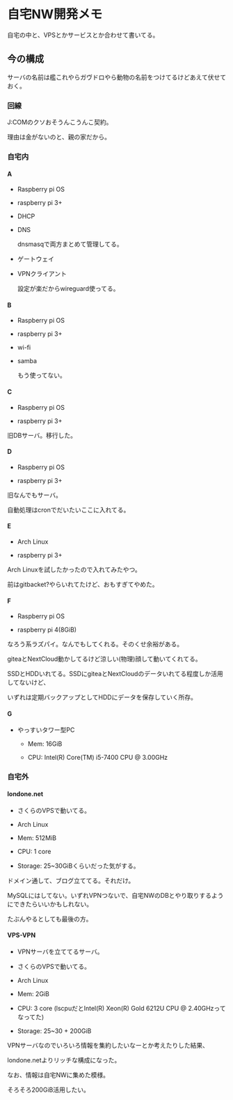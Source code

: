 # 自宅NW開発メモ

自宅の中と、VPSとかサービスとか合わせて書いてる。

## 今の構成

サーバの名前は艦これやらガヴドロやら動物の名前をつけてるけどあえて伏せておく。

### 回線

J:COMのクソおそうんこうんこ契約。

理由は金がないのと、親の家だから。

### 自宅内

#### A

* Raspberry pi OS

* raspberry pi 3+

* DHCP

* DNS

	dnsmasqで両方まとめて管理してる。

* ゲートウェイ

* VPNクライアント

	設定が楽だからwireguard使ってる。

#### B

* Raspberry pi OS

* raspberry pi 3+

* wi-fi

* samba

	もう使ってない。

#### C

* Raspberry pi OS

* raspberry pi 3+

旧DBサーバ。移行した。

#### D

* Raspberry pi OS

* raspberry pi 3+

旧なんでもサーバ。

自動処理はcronでだいたいここに入れてる。

#### E

* Arch Linux

* raspberry pi 3+

Arch Linuxを試したかったので入れてみたやつ。

前はgitbacket?やらいれてたけど、おもすぎてやめた。

#### F

* Raspberry pi OS

* raspberry pi 4(8GiB)

なろう系ラズパイ。なんでもしてくれる。そのくせ余裕がある。

giteaとNextCloud動かしてるけど涼しい(物理)顔して動いてくれてる。

SSDとHDDいれてる。SSDにgiteaとNextCloudのデータいれてる程度しか活用してないけど、

いずれは定期バックアップとしてHDDにデータを保存していく所存。

#### G

* やっすいタワー型PC

	* Mem: 16GiB

	* CPU: Intel(R) Core(TM) i5-7400 CPU @ 3.00GHz

### 自宅外

#### londone.net

* さくらのVPSで動いてる。

* Arch Linux

* Mem: 512MiB

* CPU: 1 core

* Storage: 25~30GiBくらいだった気がする。

ドメイン通して、ブログ立ててる。それだけ。

MySQLにはしてない。いずれVPNつないで、自宅NWのDBとやり取りするようにできたらいいかもしれない。

たぶんやるとしても最後の方。

#### VPS-VPN

* VPNサーバを立ててるサーバ。

* さくらのVPSで動いてる。

* Arch Linux

* Mem: 2GiB

* CPU: 3 core (lscpuだとIntel(R) Xeon(R) Gold 6212U CPU @ 2.40GHzってなってた)

* Storage: 25~30 + 200GiB

VPNサーバなのでいろいろ情報を集約したいなーとか考えたりした結果、

londone.netよりリッチな構成になった。

なお、情報は自宅NWに集めた模様。

そろそろ200GiB活用したい。
